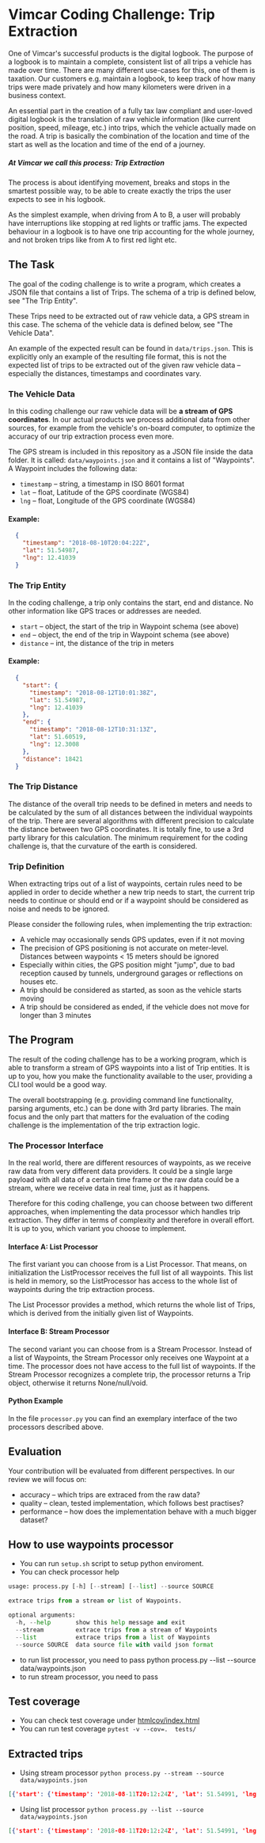 # Vimcar Coding Challenge: Trip Extraction

One of Vimcar's successful products is the digital logbook. The purpose
of a logbook is to maintain a complete, consistent list of all trips a 
vehicle has made over time. There are many different use-cases for this, one 
of them is taxation. Our customers e.g. maintain a logbook, to keep track of
how many trips were made privately and how many kilometers were driven in a
business context.

An essential part in the creation of a fully tax law compliant and user-loved 
digital logbook is the translation of raw vehicle information (like current 
position, speed, mileage, etc.) into trips, which the vehicle actually made on 
the road. A trip is basically the combination of the location and time of the 
start as well as the location and time of the end of a journey.

##### At Vimcar we call this process: Trip Extraction

The process is about identifying movement, breaks and stops in the smartest 
possible way, to be able to create exactly the trips the user expects to see
in his logbook. 

As the simplest example, when driving from A to B, a user will probably have 
interruptions like stopping at red lights or traffic jams. The expected 
behaviour in a logbook is to have one trip accounting for the whole journey, 
and not broken trips like from A to first red light etc.

## The Task
The goal of the coding challenge is to write a program, which creates a JSON 
file that contains a list of Trips. The schema of a trip is defined below, 
see "The Trip Entity". 

These Trips need to be extracted out of raw vehicle data, a GPS stream in this
case. The schema of the vehicle data is defined below, see "The Vehicle Data".  

An example of the expected result can be found in `data/trips.json`. This is 
explicitly only an example of the resulting file format, this is not the 
expected list of trips to be extracted out of the given raw vehicle data – 
especially the distances, timestamps and coordinates vary. 

### The Vehicle Data
In this coding challenge our raw vehicle data will be **a stream of GPS 
coordinates**. In our actual products we process additional data from other 
sources, for example from the vehicle's on-board computer, to optimize the 
accuracy of our trip extraction process even more.

The GPS stream is included in this repository as a JSON file inside the data
folder. It is called: `data/waypoints.json` and it contains a list of 
"Waypoints". A Waypoint includes the following data:
- `timestamp` – string, a timestamp in ISO 8601 format
- `lat` – float, Latitude of the GPS coordinate (WGS84)
- `lng` – float, Longitude of the GPS coordinate (WGS84)

#### Example:
```json
  {
    "timestamp": "2018-08-10T20:04:22Z",
    "lat": 51.54987,
    "lng": 12.41039
  }
```

### The Trip Entity
In the coding challenge, a trip only contains the start, end and distance. 
No other information like GPS traces or addresses are needed.

- `start` – object, the start of the trip in Waypoint schema (see above)
- `end` – object, the end of the trip in Waypoint schema (see above)
- `distance` – int, the distance of the trip in meters


#### Example:
```json
  {
    "start": {
      "timestamp": "2018-08-12T10:01:38Z",
      "lat": 51.54987,
      "lng": 12.41039
    },
    "end": {
      "timestamp": "2018-08-12T10:31:13Z",
      "lat": 51.60519,
      "lng": 12.3008
    },
    "distance": 18421
  }
```

### The Trip Distance
The distance of the overall trip needs to be defined in meters and needs to be 
calculated by the sum of all distances between the individual waypoints of the
trip. There are several algorithms with different precision to calculate the 
distance between two GPS coordinates. It is totally fine, to use a 3rd party
library for this calculation. The minimum requirement for the coding 
challenge is, that the curvature of the earth is considered.

### Trip Definition
When extracting trips out of a list of waypoints, certain rules need to be 
applied in order to decide whether a new trip needs to start, the current trip 
needs to continue or should end or if a waypoint should be considered as noise
and needs to be ignored.

Please consider the following rules, when implementing the trip extraction:
- A vehicle may occasionally sends GPS updates, even if it not moving
- The precision of GPS positioning is not accurate on meter-level. Distances 
between waypoints < 15 meters should be ignored
- Especially within cities, the GPS position might "jump", due to bad reception
caused by tunnels, underground garages or reflections on houses etc.
- A trip should be considered as started, as soon as the vehicle starts moving 
- A trip should be considered as ended, if the vehicle does not move for 
longer than 3 minutes

## The Program
The result of the coding challenge has to be a working program, which is able
to transform a stream of GPS waypoints into a list of Trip entities. It is up
to you, how you make the functionality available to the user, providing a CLI 
tool would be a good way.

The overall bootstrapping (e.g. providing command line functionality, parsing 
arguments, etc.) can be done with 3rd party libraries. The main focus and the 
only part that matters for the evaluation of the coding challenge is the 
implementation of the trip extraction logic.

### The Processor Interface
In the real world, there are different resources of waypoints, as we receive 
raw data from very different data providers. It could be a single large payload 
with all data of a certain time frame or the raw data could be a stream, 
where we receive data in real time, just as it happens.

Therefore for this coding challenge, you can choose between two different 
approaches, when implementing the data processor which handles trip extraction. 
They differ in terms of complexity and therefore in overall effort. 
It is up to you, which variant you choose to implement.

#### Interface A: List Processor
The first variant you can choose from is a List Processor. That means, on 
initialization the ListProcessor receives the full list of all waypoints. 
This list is held in memory, so the ListProcessor has access to the whole list 
of waypoints during the trip extraction process.

The List Processor provides a method, which returns the whole list of Trips, 
which is derived from the initially given list of Waypoints.

#### Interface B: Stream Processor
The second variant you can choose from is a Stream Processor. Instead of a list 
of Waypoints, the Stream Processor only receives one Waypoint at a time. The 
processor does not have access to the full list of waypoints.
If the Stream Processor recognizes a complete trip, the processor returns a 
Trip object, otherwise it returns None/null/void.

#### Python Example
In the file `processor.py` you can find an exemplary interface of the two 
processors described above.  


## Evaluation
Your contribution will be evaluated from different perspectives.
In our review we will focus on:
- accuracy – which trips are extraced from the raw data?
- quality – clean, tested implementation, which follows best practises?
- performance – how does the implementation behave with a much bigger dataset? 


## How to use waypoints processor
- You can run `setup.sh` script to setup python enviroment.
- You can check processor help
```python process.py --help
usage: process.py [-h] [--stream] [--list] --source SOURCE

extrace trips from a stream or list of Waypoints.

optional arguments:
  -h, --help       show this help message and exit
  --stream         extrace trips from a stream of Waypoints
  --list           extrace trips from a list of Waypoints
  --source SOURCE  data source file with vaild json format
```
- to run list processor, you need to pass
  python process.py --list --source data/waypoints.json
- to run stream processor, you need to pass

## Test coverage
- You can check test coverage under [htmlcov/index.html](htmlcov/index.html)
- You can run test coverage
  `pytest -v --cov=.  tests/`

## Extracted trips
- Using stream processor `python process.py --stream --source data/waypoints.json`
```json
[{'start': {'timestamp': '2018-08-11T20:12:24Z', 'lat': 51.54991, 'lng': 12.41036}, 'end': {'timestamp': '2018-08-11T20:17:23Z', 'lat': 51.54974, 'lng': 12.41036}, 'distance': 25.58952020275142}, {'start': {'timestamp': '2018-08-12T10:01:26Z', 'lat': 51.54974, 'lng': 12.41036}, 'end': {'timestamp': '2018-08-12T10:07:20Z', 'lat': 51.55683, 'lng': 12.37432}, 'distance': 2903.3650662385558}, {'start': {'timestamp': '2018-08-12T10:07:24Z', 'lat': 51.55683, 'lng': 12.37432}, 'end': {'timestamp': '2018-08-12T10:26:24Z', 'lat': 51.59947, 'lng': 12.301}, 'distance': 9365.210306853953}, {'start': {'timestamp': '2018-08-12T10:26:30Z', 'lat': 51.59947, 'lng': 12.301}, 'end': {'timestamp': '2018-08-12T10:31:13Z', 'lat': 51.60519, 'lng': 12.3008}, 'distance': 868.7725034079747}, {'start': {'timestamp': '2018-08-12T10:34:25Z', 'lat': 51.60519, 'lng': 12.30082}, 'end': {'timestamp': '2018-08-12T13:33:46Z', 'lat': 51.55938, 'lng': 12.41194}, 'distance': 13025.592430709718}, {'start': {'timestamp': '2018-08-12T13:34:00Z', 'lat': 51.55938, 'lng': 12.41194}, 'end': {'timestamp': '2018-08-12T13:37:47Z', 'lat': 51.55472, 'lng': 12.41444}, 'distance': 569.8700245812079}]
```
- Using list processor `python process.py --list --source data/waypoints.json`
```json
[{'start': {'timestamp': '2018-08-11T20:12:24Z', 'lat': 51.54991, 'lng': 12.41036}, 'end': {'timestamp': '2018-08-11T20:17:23Z', 'lat': 51.54974, 'lng': 12.41036}, 'distance': 25.58952020275142}, {'start': {'timestamp': '2018-08-12T10:01:26Z', 'lat': 51.54974, 'lng': 12.41036}, 'end': {'timestamp': '2018-08-12T10:07:20Z', 'lat': 51.55683, 'lng': 12.37432}, 'distance': 2903.3650662385558}, {'start': {'timestamp': '2018-08-12T10:07:24Z', 'lat': 51.55683, 'lng': 12.37432}, 'end': {'timestamp': '2018-08-12T10:26:24Z', 'lat': 51.59947, 'lng': 12.301}, 'distance': 9365.210306853953}, {'start': {'timestamp': '2018-08-12T10:26:30Z', 'lat': 51.59947, 'lng': 12.301}, 'end': {'timestamp': '2018-08-12T10:31:13Z', 'lat': 51.60519, 'lng': 12.3008}, 'distance': 868.7725034079747}, {'start': {'timestamp': '2018-08-12T10:34:25Z', 'lat': 51.60519, 'lng': 12.30082}, 'end': {'timestamp': '2018-08-12T13:33:46Z', 'lat': 51.55938, 'lng': 12.41194}, 'distance': 13025.592430709718}, {'start': {'timestamp': '2018-08-12T13:34:00Z', 'lat': 51.55938, 'lng': 12.41194}, 'end': {'timestamp': '2018-08-12T13:37:47Z', 'lat': 51.55472, 'lng': 12.41444}, 'distance': 569.8700245812079}, {'start': {'timestamp': '2018-08-12T13:38:28Z', 'lat': 51.55472, 'lng': 12.41444}, 'end': {'timestamp': '2018-08-12T13:44:46Z', 'lat': 51.54997, 'lng': 12.41032}, 'distance': 800.1806965274287}]
```
